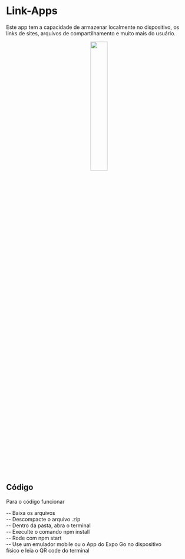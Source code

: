 <h1 >Link-Apps</h1>

<p>Este app tem a capacidade de armazenar localmente no dispositivo, os links de sites, arquivos de compartilhamento e muito mais do usuário.</p>

<p align="center">
<img src="https://github.com/user-attachments/assets/c940e6ae-600e-4e2f-9d38-3036914f5f00" width=30% >
</p>

<h2>Código</h2>

<p>Para o código funcionar</p>

-- Baixa os arquivos <br>
-- Descompacte o arquivo .zip<br>
-- Dentro da pasta, abra o terminal<br>
-- Execulte o comando npm install<br>
-- Rode com npm start<br>
-- Use um emulador mobile ou o App do Expo Go no dispositivo<br> físico e leia o QR code do terminal<br>
